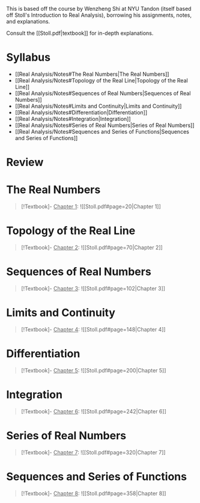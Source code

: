 This is based off the course by Wenzheng Shi at NYU Tandon (itself based off Stoll's Introduction to Real Analysis), borrowing his assignments, notes, and explanations. 

Consult the [[Stoll.pdf|textbook]] for in-depth explanations.

# Syllabus
- [[Real Analysis/Notes#The Real Numbers|The Real Numbers]]
- [[Real Analysis/Notes#Topology of the Real Line|Topology of the Real Line]]
- [[Real Analysis/Notes#Sequences of Real Numbers|Sequences of Real Numbers]]
- [[Real Analysis/Notes#Limits and Continuity|Limits and Continuity]]
- [[Real Analysis/Notes#Differentiation|Differentiation]]
- [[Real Analysis/Notes#Integration|Integration]]
- [[Real Analysis/Notes#Series of Real Numbers|Series of Real Numbers]]
- [[Real Analysis/Notes#Sequences and Series of Functions|Sequences and Series of Functions]]

# Review
# The Real Numbers
>[!Textbook]- 
><u>Chapter 1</u>: ![[Stoll.pdf#page=20|Chapter 1]] 

# Topology of the Real Line
>[!Textbook]- 
><u>Chapter 2</u>: ![[Stoll.pdf#page=70|Chapter 2]] 

# Sequences of Real Numbers
>[!Textbook]- 
><u>Chapter 3</u>: ![[Stoll.pdf#page=102|Chapter 3]] 

# Limits and Continuity
>[!Textbook]- 
><u>Chapter 4</u>: ![[Stoll.pdf#page=148|Chapter 4]] 

# Differentiation
>[!Textbook]- 
><u>Chapter 5</u>: ![[Stoll.pdf#page=200|Chapter 5]] 

# Integration
>[!Textbook]- 
><u>Chapter 6</u>: ![[Stoll.pdf#page=242|Chapter 6]] 

# Series of Real Numbers
>[!Textbook]- 
><u>Chapter 7</u>: ![[Stoll.pdf#page=320|Chapter 7]] 

# Sequences and Series of Functions
>[!Textbook]- 
><u>Chapter 8</u>: ![[Stoll.pdf#page=358|Chapter 8]] 
